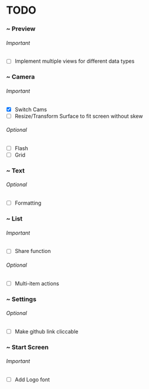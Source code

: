 # TODO

### ~ Preview

###### Important

* [ ] Implement multiple views for different data types

### ~ Camera

###### Important

* [x] Switch Cams 
* [ ] Resize/Transform Surface to fit screen without skew

###### Optional

* [ ] Flash
* [ ] Grid

### ~ Text

###### Optional

* [ ] Formatting

### ~ List

###### Important

* [ ] Share function

###### Optional

* [ ] Multi-item actions

### ~ Settings

###### Optional

* [ ] Make github link cliccable

### ~ Start Screen

###### Important

* [ ] Add Logo font